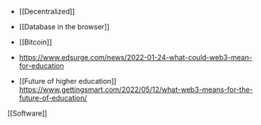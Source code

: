   - [[Decentralized]]
  - [[Database in the browser]]
  - [[Bitcoin]]

  - https://www.edsurge.com/news/2022-01-24-what-could-web3-mean-for-education
  - [[Future of higher education]]
    https://www.gettingsmart.com/2022/05/12/what-web3-means-for-the-future-of-education/

[[Software]]